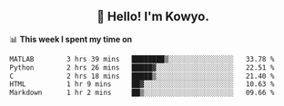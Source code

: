 <h2 align="center">👋 Hello! I'm Kowyo.</h2>

📊 **This week I spent my time on**
<!--START_SECTION:waka-->

```txt
MATLAB        3 hrs 39 mins   ████████▒░░░░░░░░░░░░░░░░   33.78 %
Python        2 hrs 26 mins   █████▓░░░░░░░░░░░░░░░░░░░   22.51 %
C             2 hrs 18 mins   █████▒░░░░░░░░░░░░░░░░░░░   21.40 %
HTML          1 hr 9 mins     ██▓░░░░░░░░░░░░░░░░░░░░░░   10.63 %
Markdown      1 hr 2 mins     ██▒░░░░░░░░░░░░░░░░░░░░░░   09.66 %
```

<!--END_SECTION:waka-->
